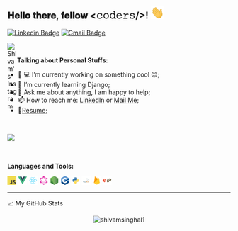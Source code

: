 <h2> 𝐇𝐞𝐥𝐥𝐨 𝐭𝐡𝐞𝐫𝐞, 𝐟𝐞𝐥𝐥𝐨𝐰 <𝚌𝚘𝚍𝚎𝚛𝚜/>! <img src="https://raw.githubusercontent.com/ABSphreak/ABSphreak/master/gifs/Hi.gif" width="30px"></h2>


[![Linkedin Badge](https://img.shields.io/badge/-shivamsinghal1012-blue?style=social&logo=Linkedin&logoColor=blue&link=https://www.linkedin.com/in/shivamsinghal1012)](https://www.linkedin.com/in/shivamsinghal1012)
[![Gmail Badge](https://img.shields.io/badge/-GMail-c14438?style=social&logo=Gmail&logoColor=red&link=mailto:shivamsinghal1012@gmail.com)](mailto:shivamsinghal1012@gmail.com)

<a href="https://www.instagram.com/shivam_singhal.10/">
  <img align="left" alt="Shivam's Instagram" width="22px" src="https://cdn.jsdelivr.net/npm/simple-icons@v3/icons/instagram.svg" />
</a>

<br>

**Talking about Personal Stuffs:**
- 🔭 💻 I’m currently working on something cool :wink:;
- 🌱 I’m currently learning Django;
- 💬 Ask me about anything, I am happy to help;
- 📫 How to reach me: <a href="https://www.linkedin.com/in/shivamsinghal1012">LinkedIn</a> or <a href="mailto:shivamsinghal1012@gmail.com">Mail Me</a>;
- 📝[Resume](https://drive.google.com/file/d/1QROZCQbCMe0acLpGJFsTPO-c-KHjcyGy/view?usp=sharing);

<br>

![](https://visitor-badge.glitch.me/badge?page_id=shivamsinghal1)

<br>
 
  
**Languages and Tools:**  

<code><img height="20" src="https://raw.githubusercontent.com/github/explore/80688e429a7d4ef2fca1e82350fe8e3517d3494d/topics/javascript/javascript.png"></code>
<code><img height="20" src="https://raw.githubusercontent.com/github/explore/80688e429a7d4ef2fca1e82350fe8e3517d3494d/topics/vue/vue.png"></code>
<code><img height="20" src="https://raw.githubusercontent.com/github/explore/80688e429a7d4ef2fca1e82350fe8e3517d3494d/topics/react/react.png"></code>
<code><img height="20" src="https://raw.githubusercontent.com/github/explore/5c058a388828bb5fde0bcafd4bc867b5bb3f26f3/topics/graphql/graphql.png"></code>
<code><img height="20" src="https://raw.githubusercontent.com/github/explore/80688e429a7d4ef2fca1e82350fe8e3517d3494d/topics/nodejs/nodejs.png"></code>
<code><img height="20" src="https://raw.githubusercontent.com/github/explore/80688e429a7d4ef2fca1e82350fe8e3517d3494d/topics/cpp/cpp.png"></code>
<code><img height="20" src="https://raw.githubusercontent.com/github/explore/80688e429a7d4ef2fca1e82350fe8e3517d3494d/topics/python/python.png"></code>
<code><img height="20" src="https://raw.githubusercontent.com/github/explore/80688e429a7d4ef2fca1e82350fe8e3517d3494d/topics/mysql/mysql.png"></code>
<code><img height="20" src="https://raw.githubusercontent.com/github/explore/80688e429a7d4ef2fca1e82350fe8e3517d3494d/topics/firebase/firebase.png"></code>
<code><img height="20" src="https://raw.githubusercontent.com/github/explore/80688e429a7d4ef2fca1e82350fe8e3517d3494d/topics/git/git.png"></code>


<hr>


📈 My GitHub Stats

<p align="center"> <img src="https://github-readme-stats.vercel.app/api?username=shivamsinghal1&show_icons=true&theme=gotham" alt="shivamsinghal1" />








